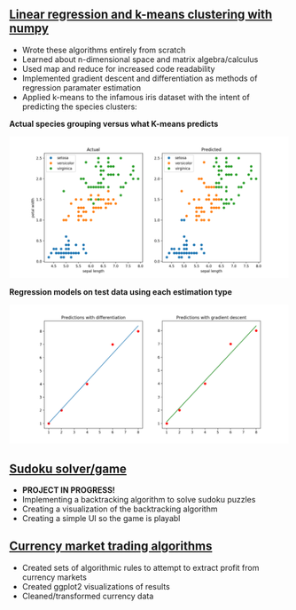 
## [Linear regression and k-means clustering with numpy](https://github.com/rluedde/ml_algorithms)
* Wrote these algorithms entirely from scratch
* Learned about n-dimensional space and matrix algebra/calculus
* Used map and reduce for increased code readability
* Implemented gradient descent and differentiation as methods of regression paramater estimation
* Applied k-means to the infamous iris dataset with the intent of predicting the species clusters:

**Actual species grouping versus what K-means predicts**


![](/images/k_means_visual.png)

**Regression models on test data using each estimation type**

![](/images/lin_reg_visual.png)


## [Sudoku solver/game](https://github.com/rluedde/sudoku)
* **PROJECT IN PROGRESS!**
* Implementing a backtracking algorithm to solve sudoku puzzles
* Creating a visualization of the backtracking algorithm
* Creating a simple UI so the game is playabl

## [Currency market trading algorithms](images/poster.pdf)
* Created sets of algorithmic rules to attempt to extract profit from currency markets
* Created ggplot2 visualizations of results
* Cleaned/transformed currency data 
